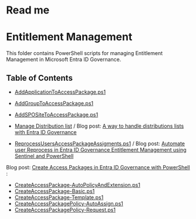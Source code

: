 # Read me
# Entitlement Management

This folder contains PowerShell scripts for managing Entitlement Management in Microsoft Entra ID Governance.

## Table of Contents

- [AddApplicationToAccessPackage.ps1](Entra/Governance/Entitlement%20Management/AddApplicationToAccessPackage.ps1)
- [AddGroupToAccessPackage.ps1](Entra/Governance/Entitlement%20Management/AddGroupToAccessPackage.ps1)
- [AddSPOSiteToAccessPackage.ps1](Entra/Governance/Entitlement%20Management/AddSPOSiteToAccessPackage.ps1)

- [Manage Distribution list](Entra/Governance/Entitlement%20Management/Manage%20Distribution%20list) / Blog post: [A way to handle distributions lists with Entra ID Governance](https://www.christianfrohn.dk/2024/12/11/a-way-to-handle-distributions-lists-with-entra-id-governance/)
- [ReprocessUsersAccessPackageAssigments.ps1](Entra/Governance/Entitlement%20Management/ReprocessUsersAccessPackageAssigments.ps1) / Blog post: [Automate user Reprocess in Entra ID Governance Entitlement Management using Sentinel and PowerShell](https://www.christianfrohn.dk/2025/01/22/automate-user-reprocess-in-entra-id-governance-entitlement-management-using-sentinel-and-powershell/)
 
 Blog post: [Create Access Packages in Entra ID Governance with PowerShell](https://www.christianfrohn.dk/2025/01/09/create-access-packages-in-entra-id-governance-with-powershell/) : 
- [CreateAccessPackage-AutoPolicyAndExtension.ps1](Entra/Governance/Entitlement%20Management/CreateAccessPackage-AutoPolicyAndExtension.ps1)
- [CreateAccessPackage-Basic.ps1](Entra/Governance/Entitlement%20Management/CreateAccessPackage-Basic.ps1)
- [CreateAccessPackage-Template.ps1](Entra/Governance/Entitlement%20Management/CreateAccessPackage-Template.ps1)
- [CreateAccessPackagePolicy-AutoAssign.ps1](Entra/Governance/Entitlement%20Management/CreateAccessPackagePolicy-AutoAssign.ps1)
- [CreateAccessPackagePolicy-Request.ps1](Entra/Governance/Entitlement%20Management/CreateAccessPackagePolicy-Request.ps1)
